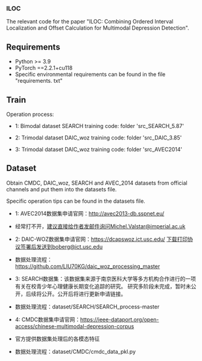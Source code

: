 ### ILOC

The relevant code for the paper "ILOC: Combining Ordered Interval Localization and Offset Calculation for Multimodal Depression Detection".

## Requirements

- Python >= 3.9
- PyTorch ==2.2.1+cu118
- Specific environmental requirements can be found in the file "requirements. txt"

## Train
Operation process:

- 1: Bimodal dataset SEARCH training code: folder 'src_SEARCH_5.87'
 
	
- 2: Trimodal dataset DAIC_woz training code: folder 'src_DAIC_3.85'


- 3: Trimodal dataset DAIC_woz training code: folder 'src_AVEC2014'	


## Dataset
  Obtain CMDC, DAIC_woz, SEARCH and AVEC_2014 datasets from official channels and put them into the datasets file.
  
  Specific operation tips can be found in the datasets file.
  
  - 1: AVEC2014数据集申请官网：http://avec2013-db.sspnet.eu/
  -	经常打不开，建议直接给作者发邮件询问Michel.Valstar@imperial.ac.uk
	
  - 2: DAIC-WOZ数据集申请官网：https://dcapswoz.ict.usc.edu/ 下载打印协议签署后发送到boberg@ict.usc.edu
  -	数据处理流程：https://github.com/LIU70KG/daic_woz_processing_master
 
  - 3: SEARCH数据集：该数据集来源于南京医科大学等多方机构合作进行的一项有关在校青少年心理健康长期变化追踪的研究。
	研究多阶段未完成，暂时未公开，后续将公开。公开后将进行更新申请链接。
  -	数据处理流程：dataset/SEARCH/SEARCH_process-master
 
  - 4: CMDC数据集申请官网：https://ieee-dataport.org/open-access/chinese-multimodal-depression-corpus
  -	官方提供数据集处理后的各模态特征 
  -	数据处理流程：dataset/CMDC/cmdc_data_pkl.py
